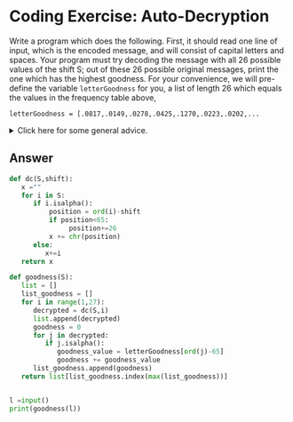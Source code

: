 # Coding Exercise: Auto-Decryption
Write a program which does the following. First, it should read one line of input, which is the encoded message, and will consist of capital letters and spaces. Your program must try decoding the message with all 26 possible values of the shift S; out of these 26 possible original messages, print the one which has the highest goodness.
For your convenience, we will pre-define the variable `letterGoodness` for you, a list of length 26 which equals the values in the frequency table above,
```
letterGoodness = [.0817,.0149,.0278,.0425,.1270,.0223,.0202,...
```
<details>
    <summary>
        Click here for some general advice.
    </summary>
    
   ![image](https://github.com/ansilmbabl/CS-circle-python/assets/86063895/8bbbd2cf-b602-4bb4-8a8b-44e1bcbb1ec7)

</details>

## Answer
```python
def dc(S,shift):
   x =""
   for i in S:
      if i.isalpha():
          position = ord(i)-shift
          if position<65:
               position+=26
          x += chr(position)
      else:
         x+=i
   return x

def goodness(S):
   list = []
   list_goodness = []
   for i in range(1,27):
      decrypted = dc(S,i)
      list.append(decrypted)
      goodness = 0
      for j in decrypted:
         if j.isalpha():
            goodness_value = letterGoodness[ord(j)-65]
            goodness += goodness_value
      list_goodness.append(goodness)
   return list[list_goodness.index(max(list_goodness))]


l =input()
print(goodness(l))
```
